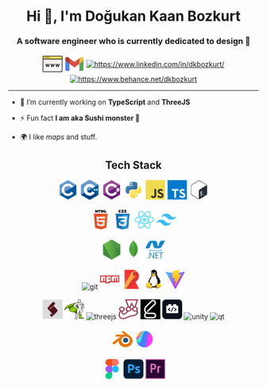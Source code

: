 <h1 align="center">Hi 👋, I'm Doğukan Kaan Bozkurt</h1>
<h3 align="center">A software engineer who is currently dedicated to design 🎨</h3>

<!-- <p align="center"> <img src="https://komarev.com/ghpvc/?username=dkbozkurt&label=Profile%20views&color=0e75b6&style=flat" alt="dkbozkurt" /> </p> -->
<div align="center" id="social">
<a href="https://dkbozkurt.vercel.app/" target="_blank"><img align="center" src="https://github.com/dkbozkurt/dkbozkurt/blob/master/web.png" alt="https://dkbozkurt.vercel.app/" height="40" width="40" /></a>
<a href="mailto:dkaanbozkurt@gmail.com" target="_blank"><img align="center" src="https://github.com/dkbozkurt/dkbozkurt/blob/master/mail.png" alt="dkaanbozkurt@gmail.com" height="40" width="40" /></a>
<a href="https://www.linkedin.com/in/dkbozkurt/" target="_blank"><img align="center" src="https://raw.githubusercontent.com/rahuldkjain/github-profile-readme-generator/master/src/images/icons/Social/linked-in-alt.svg" alt="https://www.linkedin.com/in/dkbozkurt/" height="30" width="40" /></a>
<a href="https://www.behance.net/dkbozkurt" target="_blank"><img align="center" src="https://raw.githubusercontent.com/rahuldkjain/github-profile-readme-generator/master/src/images/icons/Social/behance.svg" alt="https://www.behance.net/dkbozkurt" height="35" width="40" /></a>
</div>
<hr/>

<div align="left" id="aboutMe">

- 🌱 I’m currently working on **TypeScript** and **ThreeJS**

- ⚡ Fun fact **I am aka Sushi monster 🍣**

- 🌍 I like <i>maps</i> and stuff.
 
</div>

<h2 align="center">Tech Stack</h3>

<div align="center">  
<img src="https://raw.githubusercontent.com/devicons/devicon/master/icons/c/c-original.svg" alt="c" width="40" height="40"/>
<img src="https://raw.githubusercontent.com/devicons/devicon/master/icons/cplusplus/cplusplus-original.svg" alt="cplusplus" width="40" height="40"/>
<img src="https://raw.githubusercontent.com/devicons/devicon/master/icons/csharp/csharp-original.svg" alt="csharp" width="40" height="40"/>
<img src="https://raw.githubusercontent.com/devicons/devicon/master/icons/python/python-original.svg" alt="python" width="40" height="40"/>
<img src="https://raw.githubusercontent.com/devicons/devicon/master/icons/javascript/javascript-original.svg" alt="javascript" width="40" height="40"/>
<img src="https://github.com/devicons/devicon/blob/master/icons/typescript/typescript-original.svg" alt="typescript" width="40" height="40"/>
<img src="https://github.com/devicons/devicon/blob/master/icons/bash/bash-original.svg" alt="bash" width="40" height="40"/>
</div>
<br/>
<div align="center">
<img src="https://raw.githubusercontent.com/devicons/devicon/master/icons/html5/html5-original-wordmark.svg" alt="html5" width="40" height="40"/>
<img src="https://raw.githubusercontent.com/devicons/devicon/master/icons/css3/css3-original-wordmark.svg" alt="css3" width="40" height="40"/> 
<img src="https://raw.githubusercontent.com/devicons/devicon/master/icons/react/react-original.svg" alt="react" width="40" height="40"/>
<img src="https://github.com/devicons/devicon/blob/master/icons/tailwindcss/tailwindcss-original.svg" alt="tailwind" width="40" height="40"/>
</div>
<br/>
<div align="center">
<img src="https://raw.githubusercontent.com/devicons/devicon/master/icons/nodejs/nodejs-original.svg" alt="nodejs" width="40" height="40"/>
<img src="https://github.com/devicons/devicon/blob/master/icons/mongodb/mongodb-original.svg" alt="mongoDB" width="40" height="40"/>
<img src="https://github.com/devicons/devicon/blob/master/icons/dot-net/dot-net-plain-wordmark.svg" alt="dotnet" width="40" height="40"/>
</div>
<br/>
<div align="center">
<img src="https://www.vectorlogo.zone/logos/git-scm/git-scm-icon.svg" alt="git" width="40" height="40"/>
<img src="https://github.com/devicons/devicon/blob/master/icons/npm/npm-original-wordmark.svg" alt="npm" width="40" height="40"/>
<img src="https://github.com/devicons/devicon/blob/master/icons/rollup/rollup-original.svg" alt="roolupjs" width="40" height="40"/>
<img src="https://raw.githubusercontent.com/devicons/devicon/master/icons/linux/linux-original.svg" alt="linux" width="40" height="40"/>
<img src="https://github.com/devicons/devicon/blob/master/icons/vitejs/vitejs-original.svg" alt="vite" width="40" height="40"/>
</div>
<br/>
<div align="center">
<img src="https://github.com/dkbozkurt/dkbozkurt/blob/master/extendscript_logo.png" alt="extendScript" width="40" height="40"/>
<img src="https://github.com/dkbozkurt/dkbozkurt/blob/master/gsap-logo.png" alt="gsap" width="40" height="40"/>
<img src="https://global.discourse-cdn.com/standard17/uploads/threejs/original/2X/e/e4f86d2200d2d35c30f7b1494e96b9595ebc2751.png" alt="threejs" width="40" height="40"/>
<img src="https://github.com/devicons/devicon/blob/master/icons/jest/jest-plain.svg" alt="jest" width="40" height="40"/>  
<img src="https://github.com/dkbozkurt/dkbozkurt/blob/master/luna-logo.png" alt="luna" width="40" height="40"/>
<img src="https://github.com/dkbozkurt/dkbozkurt/blob/master/AdobeUXPDevTool.png" alt="uxpDevTool" width="40" height="40"/>
<img src="https://i.redd.it/tu3gt6ysfxq71.png" alt="unity" width="40" height="40"/>
<img src="https://upload.wikimedia.org/wikipedia/commons/0/0b/Qt_logo_2016.svg" alt="qt" width="40" height="40"/>
</div>
<br/>
<div align="center">
<img src="https://raw.githubusercontent.com/devicons/devicon/master/icons/blender/blender-original.svg" alt="blender" width="40" height="40"/>
<img src="https://github.com/dkbozkurt/dkbozkurt/blob/master/spline-logo.png" alt="spline" width="40" height="40"/>
</div>
<br/>
<div align="center">
<img src="https://raw.githubusercontent.com/devicons/devicon/master/icons/figma/figma-original.svg" alt="figma" width="40" height="40"/>
<img src="https://github.com/devicons/devicon/blob/master/icons/photoshop/photoshop-original.svg" alt="photoshop" width="40" height="40"/>
<img src="https://github.com/devicons/devicon/blob/master/icons/premierepro/premierepro-original.svg" alt="premierpro" width="40" height="40"/>
</div>
